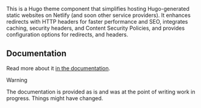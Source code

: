 This is a Hugo theme component that simplifies hosting Hugo-generated static websites on Netlify (and soon other service providers). It enhances redirects with HTTP headers for faster performance and SEO, integrates caching, security headers, and Content Security Policies, and provides configuration options for redirects, and headers.

## Documentation 

Read more about it [in the documentation](documentation/index.md). 

> [!WARNING]
> The documentation is provided as is and was at the point of writing work in progress. Things might have changed.

